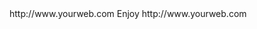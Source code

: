<? xml version="1.0" ?>
<rss version="2.0">
<channel>
<title>*Wizplus News*</title>
<description></description>
<link>http://www.yourweb.com</link>
<item>
<title>**UPDATE SERVER ONLINE*** NEW BUILD FOR KODI 17.4 ****** New live TV apps released  ( LIVE LOUNGE & REDBOX ) install from APP INSTALLER**</title>
<description> Enjoy </description>
<link>http://www.yourweb.com</link>
</channel>
</rss>
